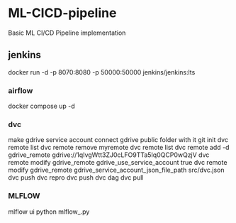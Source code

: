 # ML-CICD-pipeline
Basic ML CI/CD Pipeline implementation

## jenkins
docker run -d -p 8070:8080 -p 50000:50000 jenkins/jenkins:lts

### airflow
docker compose up -d

### dvc 
make gdrive service account
connect gdrive public folder with it
git init
dvc remote list
dvc remote remove myremote
dvc remote list
dvc remote add -d gdrive_remote gdrive://1qIvgWtt3ZJ0cLFO9TTa5Iq0QCP0wQzjV
dvc remote modify gdrive_remote gdrive_use_service_account true
dvc remote modify gdrive_remote gdrive_service_account_json_file_path src/dvc.json
dvc push
dvc repro
dvc push
dvc dag
dvc pull

### MLFLOW

mlflow ui
python mlflow_.py